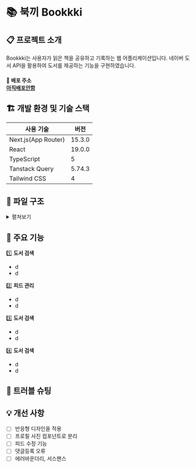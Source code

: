 # 📚 북끼 Bookkki

## 📋 프로젝트 소개

Bookkki는 사용자가 읽은 책을 공유하고 기록하는 웹 어플리케이션입니다. 네이버 도서 API을 활용하여 도서를 제공하는 기능을 구현하였습니다.

#### 🔗 배포 주소 </br>[아직배포안함](아직배포안함)

## 🏗️ 개발 환경 및 기술 스택

| 사용 기술           | 버전   |
| ------------------- | ------ |
| Next.js(App Router) | 15.3.0 |
| React               | 19.0.0 |
| TypeScript          | 5      |
| Tanstack Query      | 5.74.3 |
| Tailwind CSS        | 4      |

## 📂 파일 구조

<details>
<summary>펼쳐보기</summary>

<br>

```bash
npm run dev
# or
yarn dev
# or
pnpm dev
# or
bun dev
```

</details>

## 📌 주요 기능

1️⃣ <strong>도서 검색</strong>

- d
- d

2️⃣ <strong>피드 관리</strong>

- d
- d

3️⃣ <strong>도서 검색</strong>

- d
- d

4️⃣ <strong>도서 검색</strong>

- d
- d

## 🚨 트러블 슈팅

## 💡 개선 사항

- [ ] 반응형 디자인을 적용
- [ ] 프로필 사진 컴포넌트로 분리
- [ ] 피드 수정 기능
- [ ] 댓글등록 오류
- [ ] 에러바운더리, 서스팬스
